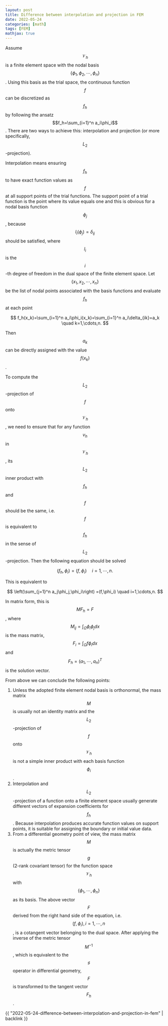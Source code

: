 ```yaml
---
layout: post
title: Difference between interpolation and projection in FEM
date: 2022-05-24
categories: [math]
tags: [FEM]
mathjax: true
---
```


Assume $$\mathcal{V}_h$$ is a finite element space with the nodal basis $$\left\{ \phi_1,\phi_2,\cdots,\phi_n \right\}$$. Using this basis as the trial space, the continuous function $$f$$ can be discretized as $$f_h$$ by following the ansatz $$f_h=\sum_{i=1}^n a_i\phi_i$$. There are two ways to achieve this: interpolation and projection (or more specifically, $$L_2$$-projection).

Interpolation means ensuring $$f_h$$ to have exact function values as $$f$$ at all support points of the trial functions. The support point of a trial function is the point where its value equals one and this is obvious for a nodal basis function $$\phi_j$$, because $$l_i(\phi_j) = \delta_{ij}$$ should be satisfied, where $$l_i$$ is the $$i$$-th degree of freedom in the dual space of the finite element space. Let $$\left\{ x_1,x_2,\cdots,x_n \right\}$$ be the list of nodal points associated with the basis functions and evaluate $$f_h$$ at each point

$$ f_h(x_k)=\sum_{i=1}^n a_i\phi_i(x_k)=\sum_{i=1}^n a_i\delta_{ik}=a_k \quad k=1,\cdots,n. $$

Then $$a_k$$ can be directly assigned with the value $$f(x_k)$$.

To compute the $$L_2$$-projection of $$f$$ onto $$\mathcal{V}_h$$, we need to ensure that for any function $$v_h$$ in $$\mathcal{V}_h$$, its $$L_2$$ inner product with $$f_h$$ and $$f$$ should be the same, i.e. $$f$$ is equivalent to $$f_h$$ in the sense of $$L_2$$-projection. Then the following equation should be solved

$$ (f_{h},\phi_i) =(f,\phi_i) \quad i=1,\cdots,n. $$

This is equivalent to

$$ \left(\sum_{j=1}^n a_j\phi_j,\phi_i\right) =(f,\phi_i) \quad i=1,\cdots,n. $$

In matrix form, this is $$M F_h = F$$, where $$M_{ij}=\int_{\Omega}\phi_i\phi_j dx$$ is the mass matrix, $$F_i=\int_{\Omega} f\phi_i dx$$ and $$F_h=(a_1,\cdots,a_n)^T$$ is the solution vector.

From above we can conclude the following points:

1.  Unless the adopted finite element nodal basis is orthonormal, the mass matrix $$M$$ is usually not an identity matrix and the $$L_2$$-projection of $$f$$ onto $$\mathcal{V}_h$$ is not a simple inner product with each basis function $$\phi_i$$.
2.  Interpolation and $$L_2$$-projection of a function onto a finite element space usually generate different vectors of expansion coefficients for $$f_h$$. Because interpolation produces accurate function values on support points, it is suitable for assigning the boundary or initial value data.
3.  From a differential geometry point of view, the mass matrix $$M $$ is actually the metric tensor $$g $$ (2-rank covariant tensor) for the function space $$\mathcal{V}_h$$ with $$\left\{ \phi_1,\cdots,\phi_n \right\} $$ as its basis. The above vector $$F $$ derived from the right hand side of the equation, i.e. $$(f,\phi_i), i=1,\cdots,n$$, is a cotangent vector belonging to the dual space. After applying the inverse of the metric tensor $$M^{-1} $$, which is equivalent to the $$\sharp $$ operator in differential geometry, $$F $$ is transformed to the tangent vector $$F_h $$.

{{ "2022-05-24-difference-between-interpolation-and-projection-in-fem" | backlink }}
